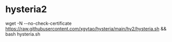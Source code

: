 # hysteria2
wget -N --no-check-certificate https://raw.githubusercontent.com/xgytao/hysteria/main/hy2/hysteria.sh && bash hysteria.sh
